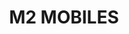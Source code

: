 ---
title: "M2 MOBILES"
url: /vidyanagar/m2-mobiles-kasargod-kannur-calicut-highway/
shop: mobile phone
---
